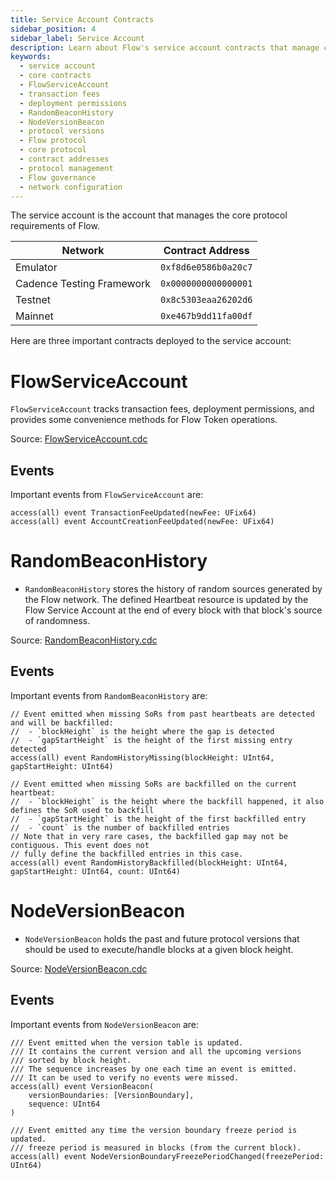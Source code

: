```yaml
---
title: Service Account Contracts
sidebar_position: 4
sidebar_label: Service Account
description: Learn about Flow's service account contracts that manage core protocol requirements, including transaction fees, deployment permissions, random beacon history, and node versioning.
keywords:
  - service account
  - core contracts
  - FlowServiceAccount
  - transaction fees
  - deployment permissions
  - RandomBeaconHistory
  - NodeVersionBeacon
  - protocol versions
  - Flow protocol
  - core protocol
  - contract addresses
  - protocol management
  - Flow governance
  - network configuration
---
```


The service account is the account that manages the core protocol requirements of Flow.

| Network                   | Contract Address     |
| ------------------------- | -------------------- |
| Emulator                  | `0xf8d6e0586b0a20c7` |
| Cadence Testing Framework | `0x0000000000000001` |
| Testnet                   | `0x8c5303eaa26202d6` |
| Mainnet                   | `0xe467b9dd11fa00df` |

Here are three important contracts deployed to the service account:

# FlowServiceAccount

`FlowServiceAccount` tracks transaction fees, deployment permissions, and provides
some convenience methods for Flow Token operations.

Source: [FlowServiceAccount.cdc](https://github.com/onflow/flow-core-contracts/blob/master/contracts/FlowServiceAccount.cdc)

## Events

Important events from `FlowServiceAccount` are:

```cadence
access(all) event TransactionFeeUpdated(newFee: UFix64)
access(all) event AccountCreationFeeUpdated(newFee: UFix64)
```

# RandomBeaconHistory

- `RandomBeaconHistory` stores the history of random sources generated by
  the Flow network. The defined Heartbeat resource is
  updated by the Flow Service Account at the end of every block
  with that block's source of randomness.

Source: [RandomBeaconHistory.cdc](https://github.com/onflow/flow-core-contracts/blob/master/contracts/RandomBeaconHistory.cdc)

## Events

Important events from `RandomBeaconHistory` are:

```cadence
// Event emitted when missing SoRs from past heartbeats are detected and will be backfilled:
//  - `blockHeight` is the height where the gap is detected
//  - `gapStartHeight` is the height of the first missing entry detected
access(all) event RandomHistoryMissing(blockHeight: UInt64, gapStartHeight: UInt64)

// Event emitted when missing SoRs are backfilled on the current heartbeat:
//  - `blockHeight` is the height where the backfill happened, it also defines the SoR used to backfill
//  - `gapStartHeight` is the height of the first backfilled entry
//  - `count` is the number of backfilled entries
// Note that in very rare cases, the backfilled gap may not be contiguous. This event does not
// fully define the backfilled entries in this case.
access(all) event RandomHistoryBackfilled(blockHeight: UInt64, gapStartHeight: UInt64, count: UInt64)
```

# NodeVersionBeacon

- `NodeVersionBeacon` holds the past
  and future protocol versions that should be used
  to execute/handle blocks at a given block height.

Source: [NodeVersionBeacon.cdc](https://github.com/onflow/flow-core-contracts/blob/master/contracts/NodeVersionBeacon.cdc)

## Events

Important events from `NodeVersionBeacon` are:

```cadence
/// Event emitted when the version table is updated.
/// It contains the current version and all the upcoming versions
/// sorted by block height.
/// The sequence increases by one each time an event is emitted.
/// It can be used to verify no events were missed.
access(all) event VersionBeacon(
    versionBoundaries: [VersionBoundary],
    sequence: UInt64
)

/// Event emitted any time the version boundary freeze period is updated.
/// freeze period is measured in blocks (from the current block).
access(all) event NodeVersionBoundaryFreezePeriodChanged(freezePeriod: UInt64)
```